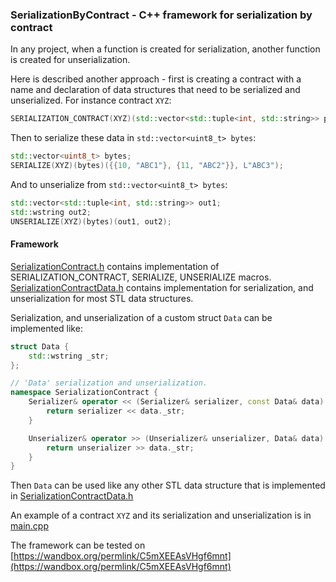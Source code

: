 ### SerializationByContract - C++ framework for serialization by contract

In any project, when a function is created for serialization, another function is created for unserialization. 

Here is described another approach - first is creating a contract with a name and declaration of data structures that need to be serialized and unserialized.
For instance contract `XYZ`:
```C++
SERIALIZATION_CONTRACT(XYZ)(std::vector<std::tuple<int, std::string>> par1, std::wstring par2);
```
Then to serialize these data in `std::vector<uint8_t> bytes`:

```C++
std::vector<uint8_t> bytes;
SERIALIZE(XYZ)(bytes)({{10, "ABC1"}, {11, "ABC2"}}, L"ABC3");
```

And to unserialize from `std::vector<uint8_t> bytes`:
```C++
std::vector<std::tuple<int, std::string>> out1;
std::wstring out2;
UNSERIALIZE(XYZ)(bytes)(out1, out2);
```

#### Framework
[SerializationContract.h](https://github.com/amarmer/SerializationByContract/blob/main/SerializationContract.h) contains implementation of SERIALIZATION_CONTRACT, SERIALIZE, UNSERIALIZE macros.<br/>
[SerializationContractData.h](https://github.com/amarmer/SerializationByContract/blob/main/SerializationContractData.h) contains implementation for serialization, and unserialization for most STL data structures.<br/>

Serialization, and unserialization of a custom struct `Data` can be implemented like:
```C++
struct Data {
    std::wstring _str;
};

// 'Data' serialization and unserialization.
namespace SerializationContract {
    Serializer& operator << (Serializer& serializer, const Data& data) {
        return serializer << data._str;
    }

    Unserializer& operator >> (Unserializer& unserializer, Data& data) {
        return unserializer >> data._str;
    }
}
```
Then `Data` can be used like any other STL data structure that is implemented in [SerializationContractData.h](https://github.com/amarmer/SerializationByContract/blob/main/SerializationContractData.h)

An example of a contract `XYZ` and its serialization and unserialization is in [main.cpp](https://github.com/amarmer/SerializationByContract/blob/main/Main.cpp)<br/>

The framework can be tested on [https://wandbox.org/permlink/C5mXEEAsVHgf6mnt](https://wandbox.org/permlink/C5mXEEAsVHgf6mnt)


 
